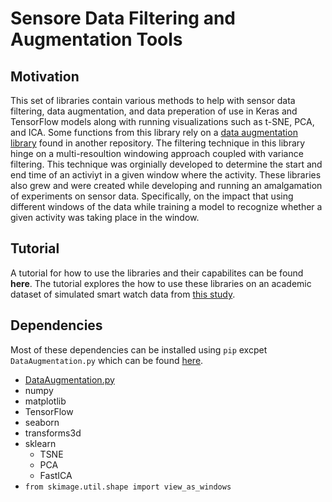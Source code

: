 # **Sensore Data Filtering and Augmentation Tools**

## **Motivation**

This set of libraries contain various methods to help with sensor data
filtering, data augmentation, and data preperation of use in Keras and 
TensorFlow models along with running visualizations such as t-SNE, PCA, and ICA.
Some functions from this library rely on a [data augmentation 
library](https://github.com/maddyarmstrong/Data-Augmentation-For-Wearable-Sensor-Data/blob/master/DataAugmentation.py)
found in another repository.  The filtering technique in this library hinge on a
multi-resoultion windowing approach coupled with variance filtering. This
technique was  orginially developed to determine the start and end time of an
activiyt in a given window where the activity. These libraries also grew and
were  created while developing and running an amalgamation of experiments on
sensor data. Specifically, on the impact that using different windows of the 
data while training a model to recognize whether a given activity was taking
place in the window. 

## Tutorial

A tutorial for how to use the libraries and their capabilites can be found **here**. The tutorial explores the how to use these libraries on an academic dataset of simulated smart watch data from [this study](https://archive.ics.uci.edu/ml/datasets/Dataset+for+ADL+Recognition+with+Wrist-worn+Accelerometer).

## Dependencies
 
 Most of these dependencies can be installed using ```pip``` excpet ```DataAugmentation.py``` which can be found [here](https://github.com/maddyarmstrong/Data-Augmentation-For-Wearable-Sensor-Data/blob/master/DataAugmentation.py). 
* [DataAugmentation.py](https://github.com/maddyarmstrong/Data-Augmentation-For-Wearable-Sensor-Data/blob/master/DataAugmentation.py)
* numpy
* matplotlib
* TensorFlow
* seaborn
* transforms3d
* sklearn
    * TSNE
    * PCA
    * FastICA
* ```from skimage.util.shape import view_as_windows```
